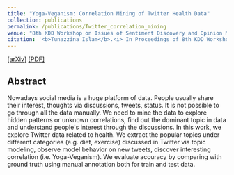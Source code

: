 ```yaml
---
title: "Yoga-Veganism: Correlation Mining of Twitter Health Data"
collection: publications
permalink: /publications/Twitter_correlation_mining
venue: "8th KDD Workshop on Issues of Sentiment Discovery and Opinion Mining (WISDOM) @ KDD 2019"
citation: '<b>Tunazzina Islam</b>.<i> In Proceedings of 8th KDD Workshop on Issues of Sentiment Discovery and Opinion Mining (WISDOM) @ KDD 2019 (to appear)</i>'
---
```

[[arXiv]](https://arxiv.org/abs/1906.07668) [[PDF]](https://tunazislam.github.io/files/Twitter_correlation_mining.pdf)



## Abstract
Nowadays social media is a huge platform of data. People usually share their interest, thoughts via discussions, tweets, status. It is not possible to go through all the data manually. We need to mine the data to explore hidden patterns or unknown correlations, find out the dominant topic in data and understand people's interest through the discussions. In this work, we explore Twitter data related to health. We extract the popular topics under different categories (e.g. diet, exercise) discussed in Twitter via topic modeling, observe model behavior on new tweets, discover interesting correlation (i.e. Yoga-Veganism). We evaluate accuracy by comparing with ground truth using manual annotation both for train and test data.

